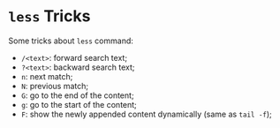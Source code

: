 # `less` Tricks

Some tricks about `less` command:

* `/<text>`: forward search text;
* `?<text>`: backward search text;
* `n`: next match;
* `N`: previous match;
* `G`: go to the end of the content;
* `g`: go to the start of the content;
* `F`: show the newly appended content dynamically (same as `tail -f`);
